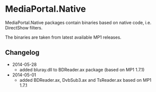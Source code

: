MediaPortal.Native
===

MediaPortal.Native packages contain binaries based on native code, i.e. DirectShow filters.

The binaries are taken from latest available MP1 releases.


Changelog
---
  - 2014-05-28
      - added bluray.dll to BDReader.ax package (based on MP1 1.7.1)
  - 2014-05-01
      - added BDReader.ax, DvbSub3.ax and TsReader.ax based on MP1 1.7.1

